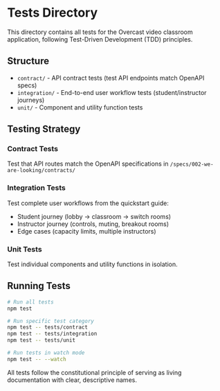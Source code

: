 # Tests Directory

This directory contains all tests for the Overcast video classroom application, following Test-Driven Development (TDD) principles.

## Structure

- `contract/` - API contract tests (test API endpoints match OpenAPI specs)
- `integration/` - End-to-end user workflow tests (student/instructor journeys)
- `unit/` - Component and utility function tests

## Testing Strategy

### Contract Tests
Test that API routes match the OpenAPI specifications in `/specs/002-we-are-looking/contracts/`

### Integration Tests
Test complete user workflows from the quickstart guide:
- Student journey (lobby → classroom → switch rooms)
- Instructor journey (controls, muting, breakout rooms)
- Edge cases (capacity limits, multiple instructors)

### Unit Tests
Test individual components and utility functions in isolation.

## Running Tests

```bash
# Run all tests
npm test

# Run specific test category
npm test -- tests/contract
npm test -- tests/integration
npm test -- tests/unit

# Run tests in watch mode
npm test -- --watch
```

All tests follow the constitutional principle of serving as living documentation with clear, descriptive names.
